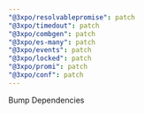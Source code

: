```yaml
---
"@3xpo/resolvablepromise": patch
"@3xpo/timedout": patch
"@3xpo/combgen": patch
"@3xpo/es-many": patch
"@3xpo/events": patch
"@3xpo/locked": patch
"@3xpo/promi": patch
"@3xpo/conf": patch
---
```


Bump Dependencies
